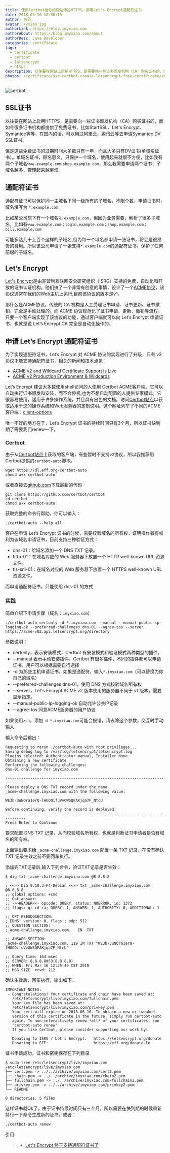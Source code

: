 ```yaml
---
title: 使用Certbot给你的网站添加HTTPS，部署Let's Encrypt通配符证书
date: 2018-03-16 10:50:15
author: 肖哥
avatar: /yxiao.jpg
authorLink: https://blog.imyxiao.com
authorAbout: https://blog.imyxiao.com/about
authorDesc: Java Developer
categories: certificate
tags:
  - certificate
  - certbot
  - letsencrypt
  - https
description: 以往要在网站上启用HTTPS，是需要向一些证书颁发机构（CA）购买证书的，而如今很多证书机构都提供了免费证书，比如StartSSL、Let's Encrypt、Symantec等等，在国内的话，可以用过阿里云、腾讯云等去申请Symantec DV SSL证书。
photos: /certificate/use-certbot-create-letsencrypt-free-certificate/encrypt.png
---
```


![certbot](use-certbot-create-letsencrypt-free-certificate/certbot-logo-1A.svg)

## SSL证书

以往要在网站上启用HTTPS，是需要向一些证书颁发机构（CA）购买证书的，而如今很多证书机构都提供了免费证书，比如StartSSL、Let's Encrypt、Symantec等等，在国内的话，可以用过阿里云、腾讯云等去申请Symantec DV SSL证书。

但是这些免费证书的过期时间大多数只有一年，而且大多只有DV证书(单域名证书）。单域名证书，顾名思义，只保护一个域名，使用起来就很不方便，比如我有两个子域名`www.example.com`,`shop.example.com`，那么我需要申请两个证书，子域名越多，管理起来越麻烦。

## 通配符证书

通配符证书可以保护同一主域名下同一级所有的子域名，不限个数，申请证书时，域名填写为 `*.example.com`

比如某公司旗下有一个域名叫 `example.com`，但因为业务需要，解析了很多子域名，比如有`www.example.com；login.example.com；shop.example.com；bill.example.com`

可能多达几十上百个这样的子域名,但为每一个域名都申请一张证书，将会是很昂贵的费用。所以该公司申请了一张支持`*.example.com`的通配符证书，保护了任何前缀的子域名。

<!-- more --> 
## Let’s Encrypt

[Let's Encrypt](https://letsencrypt.org)是由非营利互联网安全研究组织（ISRG）支持的免费，自动化和开放的证书认证机构。他们搞了一个非常有创意的事情，设计了一个[ACME协议](https://ietf-wg-acme.github.io/acme/)，该协议通常在我们的Web主机上运行,目前该协议的版本是v1。

那什么是ACME协议，传统的 CA 机构是人工受理证书申请、证书更新、证书撤销，完全是手动处理的。而 ACME 协议规范化了证书申请、更新、撤销等流程，只要一个客户端实现了该协议的功能，通过客户端就可以向 Let’s Encrypt 申请证书，也就是说 Let’s Encrypt CA 完全是自动化操作的。

## 申请 Let’s Encrypt 通配符证书

为了实现通配符证书，Let’s Encrypt 对 ACME 协议的实现进行了升级，只有 v2 协议才能支持通配符证书，相关的新闻和技术点见：

- [ACME v2 and Wildcard Certificate Support is Live](https://community.letsencrypt.org/t/acme-v2-and-wildcard-certificate-support-is-live/55579)
- [ACME v2 Production Environment & Wildcards](https://community.letsencrypt.org/t/acme-v2-production-environment-wildcards/55578)

Let’s Encrypt 建议大多数使用shell访问的人使用 Certbot ACME客户端。它可以自动执行证书颁发和安装，而不会停机,也为不想自动配置的人提供专家模式。它很容易使用，适用于许多操作系统，并且具有出色的文档。访问[Certbot站点](https://certbot.eff.org/)以获取适用于您的操作系统和Web服务器的定制说明。这个网址列举了不同的ACME客户端：[client-options](https://letsencrypt.org/docs/client-options/)

唯一不好的地方在于，Let’s Encrypt 证书的持续时间只有3个月，所以证书快到期了需要我们renew一下。

### Certbot

由于从[Certbot站点](https://certbot.eff.org/)上获取的客户端，有些暂时不支持`v2`协议，所以我推荐用Certbot提供的`certbot-auto`脚本。
```
wget https://dl.eff.org/certbot-auto
chmod a+x certbot-auto
```
或者直接去[github.com](https://github.com/certbot/certbot)下载最新的代码
```
git clone https://github.com/certbot/certbot
cd certbot
chmod a+x certbot-auto
```
获取完整的命令行帮助，你可以输入：
```
./certbot-auto --help all
```

客户在申请 Let’s Encrypt 证书的时候，需要校验域名的所有权，证明操作者有权利为该域名申请证书，目前支持三种验证方式：

- dns-01：给域名添加一个 DNS TXT 记录。
- http-01：在域名对应的 Web 服务器下放置一个 HTTP well-known URL 资源文件。
- tls-sni-01：在域名对应的 Web 服务器下放置一个 HTTPS well-known URL 资源文件。

而申请通配符证书，只能使用 dns-01 的方式

### 实践

简单介绍下申请步骤（域名：`imyxiao.com`）

```
./certbot-auto certonly -d *.imyxiao.com --manual --manual-public-ip-logging-ok --preferred-challenges dns-01 --agree-tos --server https://acme-v02.api.letsencrypt.org/directory
```

参数说明：

- certonly，表示安装模式，Certbot 有安装模式和验证模式两种类型的插件。
- --manual 表示手动安装插件，Certbot 有很多插件，不同的插件都可以申请证书，用户可以根据需要自行选择
- -d 为那些主机申请证书，如果是通配符，输入`*.imyxiao.com`（可以替换为你自己的域名）
- --preferred-challenges dns-01，使用 DNS 方式校验域名所有权
- --server，Let's Encrypt ACME v2 版本使用的服务器不同于 v1 版本，需要显示指定。
- --manual-public-ip-logging-ok 自动允许公共IP记录
- --agree-tos 同意ACME服务器的用户协议

如果使用`zsh`，添加`-d *.imyxiao.com`可能会报错，请去除这个参数，交互时手动输入

输入命令后输出：
```
Requesting to rerun ./certbot-auto with root privileges...
Saving debug log to /var/log/letsencrypt/letsencrypt.log
Plugins selected: Authenticator manual, Installer None
Obtaining a new certificate
Performing the following challenges:
dns-01 challenge for imyxiao.com

-------------------------------------------------------------------------------
Please deploy a DNS TXT record under the name
_acme-challenge.imyxiao.com with the following value:

WE3b-3uNQra1erQ-lHUQQifuVvGWSQFAKjqa7F_NtcU

Before continuing, verify the record is deployed.
-------------------------------------------------------------------------------
Press Enter to Continue
```
要求配置 DNS TXT 记录，从而校验域名所有权，也就是判断证书申请者是否有域名的所有权。

上面输出要求给 `_acme-challenge.imyxiao.com` 配置一条 TXT 记录，在没有确认 TXT 记录生效之前不要回车执行。

添加完TXT记录后,输入下列命令，验证TXT记录是否生效：

```
$ dig txt _acme-challenge.imyxiao.com @8.8.8.8

; <<>> DiG 9.10.3-P4-Debian <<>> txt _acme-challenge.imyxiao.com @8.8.8.8
;; global options: +cmd
;; Got answer:
;; ->>HEADER<<- opcode: QUERY, status: NOERROR, id: 1372
;; flags: qr rd ra; QUERY: 1, ANSWER: 1, AUTHORITY: 0, ADDITIONAL: 1

;; OPT PSEUDOSECTION:
; EDNS: version: 0, flags:; udp: 512
;; QUESTION SECTION:
;_acme-challenge.imyxiao.com.	IN	TXT

;; ANSWER SECTION:
_acme-challenge.imyxiao.com. 119 IN	TXT	"WE3b-3uNQra1erQ-lHUQQifuVvGWSQFAKjqa7F_NtcU"

;; Query time: 164 msec
;; SERVER: 8.8.8.8#53(8.8.8.8)
;; WHEN: Fri Mar 16 12:25:40 CST 2018
;; MSG SIZE  rcvd: 112
```

确认生效后，回车执行，输出如下：

```
IMPORTANT NOTES:
 - Congratulations! Your certificate and chain have been saved at:
   /etc/letsencrypt/live/imyxiao.com/fullchain.pem
   Your key file has been saved at:
   /etc/letsencrypt/live/imyxiao.com/privkey.pem
   Your cert will expire on 2018-06-16. To obtain a new or tweaked
   version of this certificate in the future, simply run certbot-auto
   again. To non-interactively renew *all* of your certificates, run
   "certbot-auto renew"
 - If you like Certbot, please consider supporting our work by:

   Donating to ISRG / Let's Encrypt:   https://letsencrypt.org/donate
   Donating to EFF:                    https://eff.org/donate-le
```

证书申请成功，证书和密钥保存在下列目录

```
$ sudo tree /etc/letsencrypt/live/imyxiao.com
/etc/letsencrypt/live/imyxiao.com
├── cert.pem -> ../../archive/imyxiao.com/cert2.pem
├── chain.pem -> ../../archive/imyxiao.com/chain2.pem
├── fullchain.pem -> ../../archive/imyxiao.com/fullchain2.pem
├── privkey.pem -> ../../archive/imyxiao.com/privkey2.pem
└── README

0 directories, 5 files
```
这样证书就Ok了，由于证书持续时间只有三个月，所以需要在快到期的时候重新持行一下命令生成新的证书。或者：

```
./certbot-auto renew
```


引用:

> - [Let's Encrypt 终于支持通配符证书了](https://www.jianshu.com/p/c5c9d071e395)
